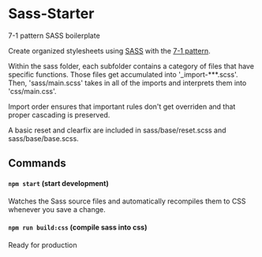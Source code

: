 # Sass-Starter
7-1 pattern SASS boilerplate

Create organized stylesheets using [SASS](http://sass-lang.com) with the [7-1 pattern](http://sass-guidelin.es/#the-7-1-pattern).

Within the sass folder, each subfolder contains a category of files that have specific functions. Those files get accumulated into '_import-***.scss'. Then, 'sass/main.scss' takes in all of the imports and interprets them into 'css/main.css'.

Import order ensures that important rules don't get overriden and that proper cascading is preserved.

A basic reset and clearfix are included in sass/base/reset.scss and sass/base/base.scss.

## Commands
#### `npm start` (start development)
Watches the Sass source files and automatically recompiles them to CSS whenever you save a change.
#### `npm run build:css` (compile sass into css)
Ready for production
